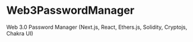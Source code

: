 # Web3PasswordManager
Web 3.0 Password Manager (Next.js, React, Ethers.js, Solidity, Cryptojs, Chakra UI)
